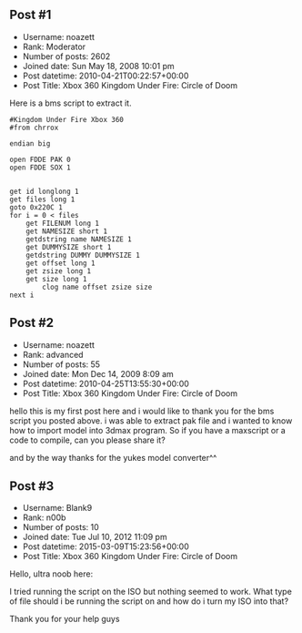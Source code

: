 ## Post #1
- Username: noazett
- Rank: Moderator
- Number of posts: 2602
- Joined date: Sun May 18, 2008 10:01 pm
- Post datetime: 2010-04-21T00:22:57+00:00
- Post Title: Xbox 360 Kingdom Under Fire: Circle of Doom

Here is a bms script to extract it.

```
#Kingdom Under Fire Xbox 360
#from chrrox

endian big

open FDDE PAK 0
open FDDE SOX 1


get id longlong 1
get files long 1
goto 0x220C 1
for i = 0 < files
    get FILENUM long 1
    get NAMESIZE short 1
    getdstring name NAMESIZE 1
    get DUMMYSIZE short 1
    getdstring DUMMY DUMMYSIZE 1
    get offset long 1
    get zsize long 1
    get size long 1
        clog name offset zsize size
next i

```
## Post #2
- Username: noazett
- Rank: advanced
- Number of posts: 55
- Joined date: Mon Dec 14, 2009 8:09 am
- Post datetime: 2010-04-25T13:55:30+00:00
- Post Title: Xbox 360 Kingdom Under Fire: Circle of Doom

hello this is my first post here and i would like to thank you for the bms script you posted above. i was able to extract pak file and i wanted to know how to import model into 3dmax program. So if you have a maxscript or a code to compile, can you please share it?

and by the way thanks for the yukes model converter^^
## Post #3
- Username: Blank9
- Rank: n00b
- Number of posts: 10
- Joined date: Tue Jul 10, 2012 11:09 pm
- Post datetime: 2015-03-09T15:23:56+00:00
- Post Title: Xbox 360 Kingdom Under Fire: Circle of Doom

Hello, ultra noob here:

I tried running the script on the ISO but nothing seemed to work. What type of file should i be running the script on and how do i turn my ISO into that?

Thank you for your help guys
